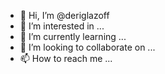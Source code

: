 - 👋 Hi, I’m @deriglazoff
- 👀 I’m interested in ...
- 🌱 I’m currently learning ...
- 💞️ I’m looking to collaborate on ...
- 📫 How to reach me ...

<!---
deriglazoff/deriglazoff is a ✨ special ✨ repository because its `README.md` (this file) appears on your GitHub profile.
You can click the Preview link to take a look at your changes.
--->

